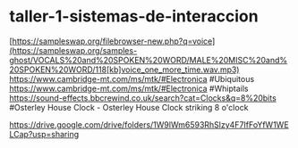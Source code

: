 # taller-1-sistemas-de-interaccion
[https://sampleswap.org/filebrowser-new.php?q=voice](https://sampleswap.org/samples-ghost/VOCALS%20and%20SPOKEN%20WORD/MALE%20MISC%20and%20SPOKEN%20WORD/118[kb]voice_one_more_time.wav.mp3)
https://www.cambridge-mt.com/ms/mtk/#Electronica   #Ubiquitous 
https://www.cambridge-mt.com/ms/mtk/#Electronica   #Whiptails
https://sound-effects.bbcrewind.co.uk/search?cat=Clocks&q=8%20bits #Osterley House Clock - Osterley House Clock striking 8 o'clock


https://drive.google.com/drive/folders/1W9lWm6593RhSlzy4F7IfFoYfW1WELCap?usp=sharing
